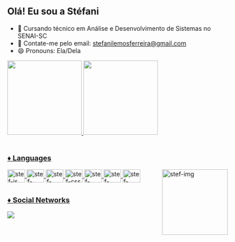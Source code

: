 ## Olá! Eu sou a Stéfani

- 🌱 Cursando técnico em Análise e Desenvolvimento de Sistemas no SENAI-SC
- 💬 Contate-me pelo email: stefanilemosferreira@gmail.com
- 😄 Pronouns: Ela/Dela

<div display: inline_block>
  <a href = "https://github.com/steflemos">
   <img height="170em" src="https://github-readme-stats.vercel.app/api?username=steflemos&show_icons=true&theme=radical">
  <img height="170em" src="https://github-readme-stats.vercel.app/api/top-langs/?username=steflemos&layout=compact&theme=radical ">

 
 </div>
  
<div style="display: inline_block"><br>
  <h3>♦ Languages </h3>
  <img align = "center" alt = "stef-js" height = "30" width = "40" src= "https://cdn.jsdelivr.net/gh/devicons/devicon/icons/javascript/javascript-original.svg">
  <img align = "center" alt = "stef-html" height = "30" width = "40" src= "https://cdn.jsdelivr.net/gh/devicons/devicon/icons/html5/html5-original.svg">
  <img align = "center" alt = "stef-react" height = "30" width = "40" src= "https://cdn.jsdelivr.net/gh/devicons/devicon/icons/react/react-original.svg">
  <img align = "center" alt = "stef-css" height = "30" width = "40" src= "https://cdn.jsdelivr.net/gh/devicons/devicon/icons/css3/css3-original.svg">
 
  <img align = "center" alt = "stef-mysql" height = "30" width = "40" src= "https://cdn.jsdelivr.net/gh/devicons/devicon/icons/mysql/mysql-original.svg">
  <img align = "center" alt = "stef-postgresql" height = "30" width = "40" src= "https://cdn.jsdelivr.net/gh/devicons/devicon/icons/postgresql/postgresql-original.svg">
  <img align = "center" alt = "stef-nodejs" height = "30" width = "40" src= "https://cdn.jsdelivr.net/gh/devicons/devicon/icons/nodejs/nodejs-original.svg">
  <img align = "right" alt = "stef-img"  height = "150" width = "150" src = "https://i.picasion.com/pic92/52e81e9d20fe79759c3e16fed9bef947.gif">
</div>
  
  
 ##
 
  <div>
    <h3>♦ Social Networks</h3>
  <a href = "https://br.linkedin.com/in/stefani-ferreira-25107b222?trk=people-guest_people_search-card" target ="-blank"> <img src =          "https://img.shields.io/badge/LinkedIn-0077B5?style=for-the-badge&logo=linkedin&logoColor=white" target ="_blank" > </a>
    
    
  </div>
  
